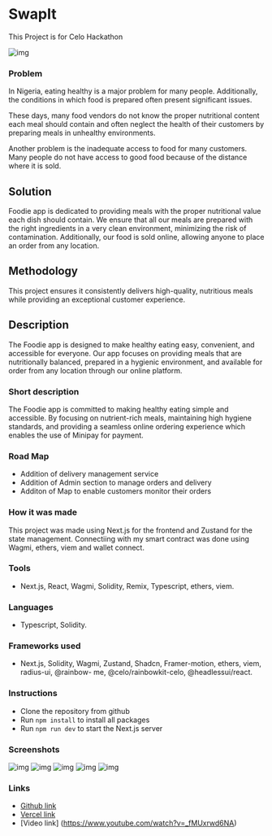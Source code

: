 # SwapIt
This Project is for Celo Hackathon

![img](./public/home.png)

### Problem

In Nigeria, eating healthy is a major problem for many people. Additionally, the conditions in which food is prepared often present significant issues.

These days, many food vendors do not know the proper nutritional content each meal should contain and often neglect the health of their customers by preparing meals in unhealthy environments. 

Another problem is the inadequate access to food for many customers. Many people do not have access to good food because of the distance where it is sold.


## Solution

Foodie app is dedicated to providing meals with the proper nutritional value each dish should contain. We ensure that all our meals are prepared with the right ingredients in a very clean environment, minimizing the risk of contamination. Additionally, our food is sold online, allowing anyone to place an order from any location. 

## Methodology

This project ensures it consistently delivers high-quality, nutritious meals while providing an exceptional customer experience.


## Description

The Foodie app is designed to make healthy eating easy, convenient, and accessible for everyone. Our app focuses on providing meals that are nutritionally balanced, prepared in a hygienic environment, and available for order from any location through our online platform.

### Short description

The Foodie app is committed to making healthy eating simple and accessible. By focusing on nutrient-rich meals, maintaining high hygiene standards, and providing a seamless online ordering experience which enables the use of Minipay for payment. 

### Road Map
- Addition of delivery management service
- Addition of Admin section to manage orders and delivery
- Additon of Map to enable customers monitor their orders


### How it was made

This project was made using Next.js for the frontend and Zustand for the state management. Connectiing with my smart contract was done using Wagmi, ethers, viem and wallet connect.


### Tools

- Next.js, React, Wagmi, Solidity, Remix, Typescript, ethers, viem.

### Languages

- Typescript, Solidity.

### Frameworks used

- Next.js, Solidity, Wagmi, Zustand, Shadcn, Framer-motion, ethers, viem, radius-ui, @rainbow- me, @celo/rainbowkit-celo, @headlessui/react.

### Instructions

- Clone the repository from github
- Run `npm install` to install all packages
- Run `npm run dev` to start the Next.js server
 
### Screenshots
![img](./public/img.jpg)
![img](./public/imgb.jpg)
![img](./public/imgb2.jpg)
![img](./public/img2b.jpg)
![img](./public/img2.jpg)


### Links

- [Github link](https://github.com/Preciousnnebuogor/foodie)
- [Vercel link](https://foodie-ashen-phi.vercel.app/)
- [Video link] (https://www.youtube.com/watch?v=_fMUxrwd6NA)




